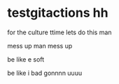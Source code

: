 # testgitactions hh
for the culture 
ttime
 lets do this man

 mess up man mess up

be like e soft

be like i bad gonnnn uuuu